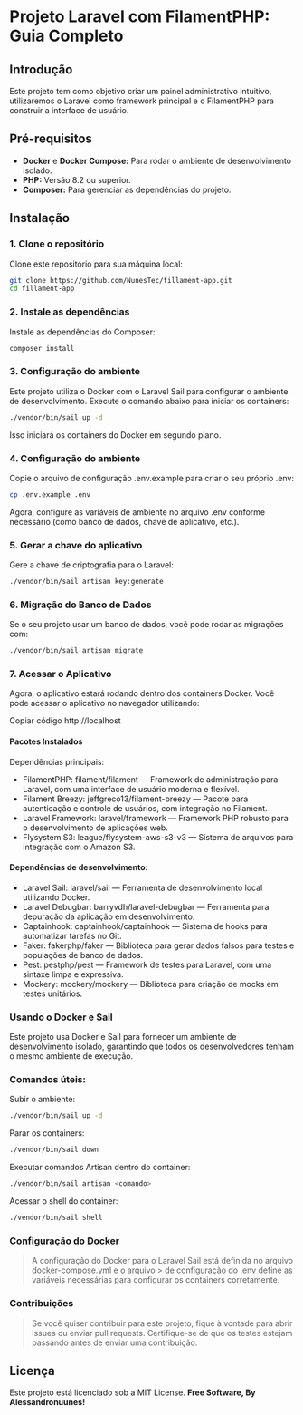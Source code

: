 # Projeto Laravel com FilamentPHP: Guia Completo

## Introdução

Este projeto tem como objetivo criar um painel administrativo intuitivo, utilizaremos o Laravel como framework principal e o FilamentPHP para construir a interface de usuário.

## Pré-requisitos

* **Docker** e **Docker Compose:** Para rodar o ambiente de desenvolvimento isolado.
* **PHP:** Versão 8.2 ou superior.
* **Composer:** Para gerenciar as dependências do projeto.

## Instalação

### 1. Clone o repositório

Clone este repositório para sua máquina local:

```bash
git clone https://github.com/NunesTec/fillament-app.git
cd fillament-app
```

###  2. Instale as dependências
Instale as dependências do Composer:

```sh
composer install
```

###  3. Configuração do ambiente
Este projeto utiliza o Docker com o Laravel Sail para configurar o ambiente de desenvolvimento. Execute o comando abaixo para iniciar os containers:

```bash
./vendor/bin/sail up -d
```
Isso iniciará os containers do Docker em segundo plano.

###  4. Configuração do ambiente
Copie o arquivo de configuração .env.example para criar o seu próprio .env:

```sh
cp .env.example .env
```
Agora, configure as variáveis de ambiente no arquivo .env conforme necessário (como banco de dados, chave de aplicativo, etc.).

###  5. Gerar a chave do aplicativo
Gere a chave de criptografia para o Laravel:

```sh
./vendor/bin/sail artisan key:generate
```

###  6. Migração do Banco de Dados
Se o seu projeto usar um banco de dados, você pode rodar as migrações com:

```sh
./vendor/bin/sail artisan migrate
```
###  7. Acessar o Aplicativo
Agora, o aplicativo estará rodando dentro dos containers Docker. Você pode acessar o aplicativo no navegador utilizando:


Copiar código
http://localhost

#### Pacotes Instalados
Dependências principais:
- FilamentPHP: filament/filament — Framework de administração para Laravel, com uma interface de usuário moderna e flexível.
- Filament Breezy: jeffgreco13/filament-breezy — Pacote para autenticação e controle de usuários, com integração no Filament.
- Laravel Framework: laravel/framework — Framework PHP robusto para o desenvolvimento de aplicações web.
- Flysystem S3: league/flysystem-aws-s3-v3 — Sistema de arquivos para integração com o Amazon S3.
#### Dependências de desenvolvimento:
- Laravel Sail: laravel/sail — Ferramenta de desenvolvimento local utilizando Docker.
- Laravel Debugbar: barryvdh/laravel-debugbar — Ferramenta para depuração da aplicação em desenvolvimento.
- Captainhook: captainhook/captainhook — Sistema de hooks para automatizar tarefas no Git.
- Faker: fakerphp/faker — Biblioteca para gerar dados falsos para testes e populações de banco de dados.
- Pest: pestphp/pest — Framework de testes para Laravel, com uma sintaxe limpa e expressiva.
- Mockery: mockery/mockery — Biblioteca para criação de mocks em testes unitários.

### Usando o Docker e Sail
Este projeto usa Docker e Sail para fornecer um ambiente de desenvolvimento isolado, garantindo que todos os desenvolvedores tenham o mesmo ambiente de execução.

### Comandos úteis:
Subir o ambiente:

```bash
./vendor/bin/sail up -d
```
Parar os containers:
```bash
./vendor/bin/sail down
```

Executar comandos Artisan dentro do container:
```bash
./vendor/bin/sail artisan <comando>
```

Acessar o shell do container:
```bash
./vendor/bin/sail shell
```

### Configuração do Docker
> A configuração do Docker para o Laravel Sail está definida no arquivo docker-compose.yml e o arquivo > de configuração do .env define as variáveis necessárias para configurar os containers corretamente.

### Contribuições
> Se você quiser contribuir para este projeto, fique à vontade para abrir issues ou enviar pull requests. Certifique-se de que os testes estejam passando antes de enviar uma contribuição.


## Licença

Este projeto está licenciado sob a MIT License.
**Free Software, By Alessandronuunes!**
